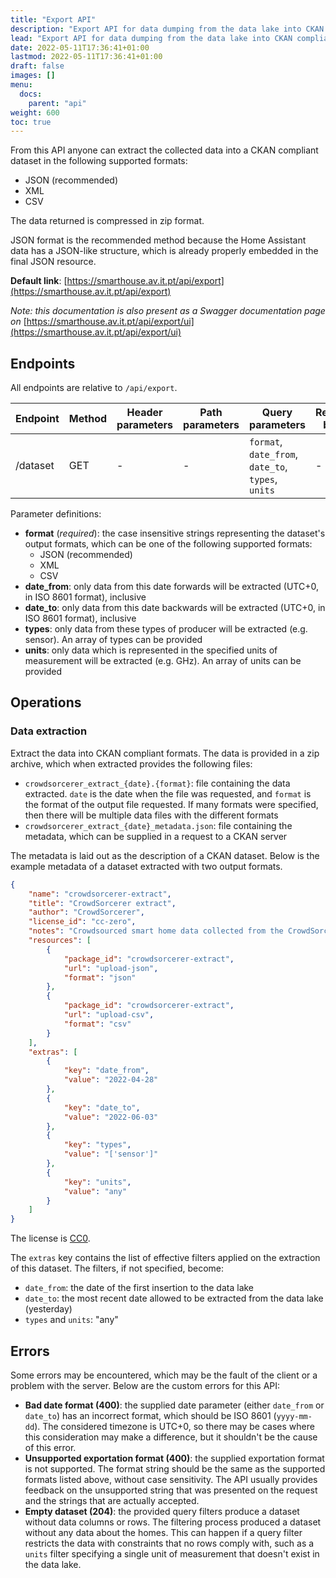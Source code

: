 ```yaml
---
title: "Export API"
description: "Export API for data dumping from the data lake into CKAN compliant formats."
lead: "Export API for data dumping from the data lake into CKAN compliant formats."
date: 2022-05-11T17:36:41+01:00
lastmod: 2022-05-11T17:36:41+01:00
draft: false
images: []
menu:
  docs:
    parent: "api"
weight: 600
toc: true
---
```


From this API anyone can extract the collected data into a CKAN compliant dataset in the following supported formats:
- JSON (recommended)
- XML
- CSV

The data returned is compressed in zip format.

JSON format is the recommended method because the Home Assistant data has a JSON-like structure, which is already properly embedded in the final JSON resource.

**Default link**: [https://smarthouse.av.it.pt/api/export](https://smarthouse.av.it.pt/api/export)

*Note: this documentation is also present as a Swagger documentation page on* [https://smarthouse.av.it.pt/api/export/ui](https://smarthouse.av.it.pt/api/export/ui)

## Endpoints

All endpoints are relative to `/api/export`.

| Endpoint | Method | Header parameters | Path parameters | Query parameters | Request body |
| --- | --- | --- | --- | --- | --- |
| /dataset | GET | - | - | `format`, `date_from`, `date_to`, `types`, `units` | - |

Parameter definitions:

- **format** (*required*): the case insensitive strings representing the dataset's output formats, which can be one of the following supported formats:
  - JSON (recommended)
  - XML
  - CSV
- **date_from**: only data from this date forwards will be extracted (UTC+0, in ISO 8601 format), inclusive
- **date_to**: only data from this date backwards will be extracted (UTC+0, in ISO 8601 format), inclusive
- **types**: only data from these types of producer will be extracted (e.g. sensor). An array of types can be provided
- **units**: only data which is represented in the specified units of measurement will be extracted (e.g. GHz). An array of units can be provided

## Operations

### Data extraction

Extract the data into CKAN compliant formats. The data is provided in a zip archive, which when extracted provides the following files:

- `crowdsorcerer_extract_{date}.{format}`: file containing the data extracted. `date` is the date when the file was requested, and `format` is the format of the output file requested. If many formats were specified, then there will be multiple data files with the different formats
- `crowdsorcerer_extract_{date}_metadata.json`: file containing the metadata, which can be supplied in a request to a CKAN server

The metadata is laid out as the description of a CKAN dataset. Below is the example metadata of a dataset extracted with two output formats.

```json
{
    "name": "crowdsorcerer-extract",
    "title": "CrowdSorcerer extract",
    "author": "CrowdSorcerer",
    "license_id": "cc-zero",
    "notes": "Crowdsourced smart home data collected from the CrowdSorcerer open source project. More info on https://smarthouse.av.it.pt",
    "resources": [
        {
            "package_id": "crowdsorcerer-extract",
            "url": "upload-json",
            "format": "json"
        },
        {
            "package_id": "crowdsorcerer-extract",
            "url": "upload-csv",
            "format": "csv"
        }
    ],
    "extras": [
        {
            "key": "date_from",
            "value": "2022-04-28"
        },
        {
            "key": "date_to",
            "value": "2022-06-03"
        },
        {
            "key": "types",
            "value": "['sensor']"
        },
        {
            "key": "units",
            "value": "any"
        }
    ]
}
```

The license is [CC0](https://creativecommons.org/share-your-work/public-domain/cc0/).

The `extras` key contains the list of effective filters applied on the extraction of this dataset. The filters, if not specified, become:
- `date_from`: the date of the first insertion to the data lake
- `date_to`: the most recent date allowed to be extracted from the data lake (yesterday)
- `types` and `units`: "any"

## Errors

Some errors may be encountered, which may be the fault of the client or a problem with the server. Below are the custom errors for this API:

- **Bad date format (400)**: the supplied date parameter (either `date_from` or `date_to`) has an incorrect format, which should be ISO 8601 (`yyyy-mm-dd`). The considered timezone is UTC+0, so there may be cases where this consideration may make a difference, but it shouldn't be the cause of this error.
- **Unsupported exportation format (400)**: the supplied exportation format is not supported. The format string should be the same as the supported formats listed above, without case sensitivity. The API usually provides feedback on the unsupported string that was presented on the request and the strings that are actually accepted.
- **Empty dataset (204)**: the provided query filters produce a dataset without data columns or rows. The filtering process produced a dataset without any data about the homes. This can happen if a query filter restricts the data with constraints that no rows comply with, such as a `units` filter specifying a single unit of measurement that doesn't exist in the data lake.
